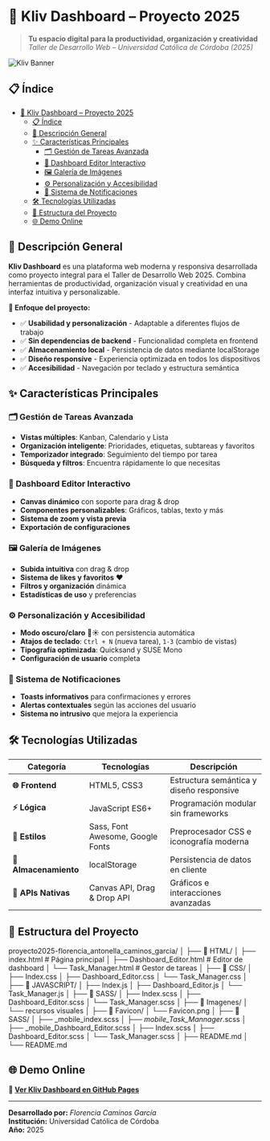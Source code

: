 # 🌟 Kliv Dashboard – Proyecto 2025

> **Tu espacio digital para la productividad, organización y creatividad**  
> *Taller de Desarrollo Web – Universidad Católica de Córdoba (2025)*

![Kliv Banner](https://i.imgur.com/ElEgZ4T.png)

## 📋 Índice

- [🌟 Kliv Dashboard – Proyecto 2025](#-kliv-dashboard--proyecto-2025)
  - [📋 Índice](#-índice)
  - [🚀 Descripción General](#-descripción-general)
  - [✨ Características Principales](#-características-principales)
    - [🗂️ Gestión de Tareas Avanzada](#️-gestión-de-tareas-avanzada)
    - [🎨 Dashboard Editor Interactivo](#-dashboard-editor-interactivo)
    - [🖼️ Galería de Imágenes](#️-galería-de-imágenes)
    - [⚙️ Personalización y Accesibilidad](#️-personalización-y-accesibilidad)
    - [🔔 Sistema de Notificaciones](#-sistema-de-notificaciones)
  - [🛠️ Tecnologías Utilizadas](#️-tecnologías-utilizadas)
  - [📁 Estructura del Proyecto](#-estructura-del-proyecto)
  - [🌐 Demo Online](#-demo-online)

## 🚀 Descripción General

**Kliv Dashboard** es una plataforma web moderna y responsiva desarrollada como proyecto integral para el Taller de Desarrollo Web 2025. Combina herramientas de productividad, organización visual y creatividad en una interfaz intuitiva y personalizable.

**🧠 Enfoque del proyecto:**
- ✅ **Usabilidad y personalización** - Adaptable a diferentes flujos de trabajo
- ✅ **Sin dependencias de backend** - Funcionalidad completa en frontend
- ✅ **Almacenamiento local** - Persistencia de datos mediante localStorage
- ✅ **Diseño responsive** - Experiencia optimizada en todos los dispositivos
- ✅ **Accesibilidad** - Navegación por teclado y estructura semántica

## ✨ Características Principales

### 🗂️ Gestión de Tareas Avanzada
- **Vistas múltiples**: Kanban, Calendario y Lista
- **Organización inteligente**: Prioridades, etiquetas, subtareas y favoritos
- **Temporizador integrado**: Seguimiento del tiempo por tarea
- **Búsqueda y filtros**: Encuentra rápidamente lo que necesitas

### 🎨 Dashboard Editor Interactivo
- **Canvas dinámico** con soporte para drag & drop
- **Componentes personalizables**: Gráficos, tablas, texto y más
- **Sistema de zoom y vista previa**
- **Exportación de configuraciones**

### 🖼️ Galería de Imágenes
- **Subida intuitiva** con drag & drop
- **Sistema de likes y favoritos** ❤️
- **Filtros y organización** dinámica
- **Estadísticas de uso** y preferencias

### ⚙️ Personalización y Accesibilidad
- **Modo oscuro/claro** 🌙☀️ con persistencia automática
- **Atajos de teclado**: `Ctrl + N` (nueva tarea), `1-3` (cambio de vistas)
- **Tipografía optimizada**: Quicksand y SUSE Mono
- **Configuración de usuario** completa

### 🔔 Sistema de Notificaciones
- **Toasts informativos** para confirmaciones y errores
- **Alertas contextuales** según las acciones del usuario
- **Sistema no intrusivo** que mejora la experiencia

## 🛠️ Tecnologías Utilizadas

| Categoría | Tecnologías | Descripción |
|-----------|-------------|-------------|
| **🌐 Frontend** | HTML5, CSS3 | Estructura semántica y diseño responsive |
| **⚡ Lógica** | JavaScript ES6+ | Programación modular sin frameworks |
| **🎨 Estilos** | Sass, Font Awesome, Google Fonts | Preprocesador CSS e iconografía moderna |
| **💾 Almacenamiento** | localStorage | Persistencia de datos en cliente |
| **🔧 APIs Nativas** | Canvas API, Drag & Drop API | Gráficos e interacciones avanzadas |

## 📁 Estructura del Proyecto
proyecto2025-florencia_antonella_caminos_garcia/
│
├── 📂 HTML/
│ ├── index.html # Página principal
│ ├── Dashboard_Editor.html # Editor de dashboard
│ └── Task_Manager.html # Gestor de tareas
│
├── 📂 CSS/
│ ├── Index.css
│ ├── Dashboard_Editor.css
│ └── Task_Manager.css
│
├── 📂 JAVASCRIPT/
│ ├── Index.js
│ ├── Dashboard_Editor.js
│ └── Task_Manager.js
│
├── 📂 SASS/
│ ├── Index.scss
│ ├── Dashboard_Editor.scss
│ └── Task_Manager.scss
│
├── 📂 Imagenes/
│ └── recursos visuales
│
├── 📂 Favicon/
│ └── Favicon.png
│
├── 📂 SASS/
│ ├── _mobile_index.scss
│ ├── _mobile_Task_Mannager_.scss
│ ├── _mobile_Dashboard_Editor.scss
│ ├── Index.scss
│ ├── Dashboard_Editor.scss
│ └── Task_Manager.scss
│
├── README.md
│
└── README.md


## 🌐 Demo Online

**🔗 [Ver Kliv Dashboard en GitHub Pages](https://ucc-tallerdesarrolloweb.github.io/proyecto2025-florencia_antonella_caminos_garcia/PROYECTO-KLIV_2203528_Florencia_Caminos_Garcia/HTML/index.html)**

---

**Desarrollado por:** *Florencia Caminos García*  
**Institución:** Universidad Católica de Córdoba  
**Año:** 2025